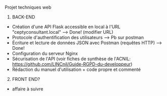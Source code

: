 Projet techniques web

1) BACK-END

+ Création d'une API Flask accessible en local à l'URL "ceptyconsultant.local" --> Done! (modifier URL)
+ Protocole d'authentification des utilisateurs --> Pb sur postman
+ Écriture et lecture de données JSON avec Postman (requêtes HTTP) --> Done!
+ Configuration du serveur Nginx
+ Sécurisation de l'API (voir fiches de synthèse de l'ACNIL: https://github.com/LINCnil/Guide-RGPD-du-developpeur)
+ Rédaction du manuel d'utilisation + code propre et commenté

2) FRONT END?

+ affaire à suivre
